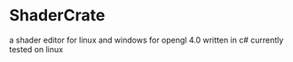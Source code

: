 ShaderCrate
=========

a shader editor for linux and windows
for opengl 4.0 written in c# 
currently tested on linux 
